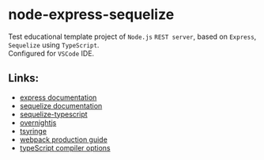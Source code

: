 # node-express-sequelize
Test educational template project of `Node.js` `REST server`, based on `Express`, `Sequelize` using `TypeScript`.  
Configured for `VSCode` IDE.

## Links:

* [express documentation](https://expressjs.com/en/5x/api.html)
* [sequelize documentation](https://sequelize.org/v5/)
* [sequelize-typescript](https://www.npmjs.com/package/sequelize-typescript)
* [overnightjs](https://www.npmjs.com/package/@overnightjs/core)
* [tsyringe](https://www.npmjs.com/package/tsyringe)
* [webpack production guide](https://webpack.js.org/guides/production/)
* [typeScript compiler options](https://www.typescriptlang.org/docs/handbook/compiler-options.html)
